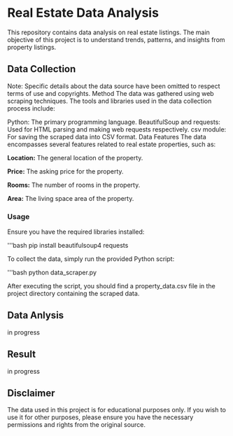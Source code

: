 # Real Estate Data Analysis

This repository contains data analysis on real estate listings. The main objective of this project is to understand trends, patterns, and insights from property listings.

## Data Collection

Note: Specific details about the data source have been omitted to respect terms of use and copyrights.
Method
The data was gathered using web scraping techniques. The tools and libraries used in the data collection process include:

Python: The primary programming language.
BeautifulSoup and requests: Used for HTML parsing and making web requests respectively.
csv module: For saving the scraped data into CSV format.
Data Features
The data encompasses several features related to real estate properties, such as:

**Location:** The general location of the property.

**Price:** The asking price for the property.

**Rooms:** The number of rooms in the property.

**Area:** The living space area of the property.

### Usage

Ensure you have the required libraries installed:


'''bash 
pip install beautifulsoup4 requests

To collect the data, simply run the provided Python script:

'''bash
python data_scraper.py

After executing the script, you should find a property_data.csv file in the project directory containing the scraped data.

## Data Anlysis
in progress

## Result
in progress

## Disclaimer

The data used in this project is for educational purposes only. If you wish to use it for other purposes, please ensure you have the necessary permissions and rights from the original source.
